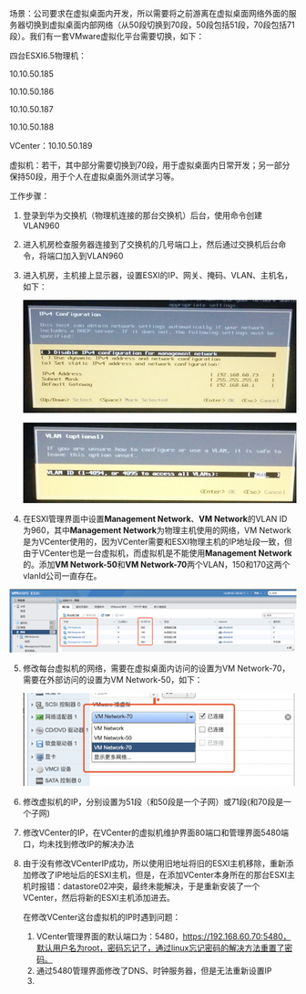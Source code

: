 场景：公司要求在虚拟桌面内开发，所以需要将之前游离在虚拟桌面网络外面的服务器切换到虚拟桌面内部网络（从50段切换到70段，50段包括51段，70段包括71段）。我们有一套VMware虚拟化平台需要切换，如下：

四台ESXI6.5物理机：

10.10.50.185

10.10.50.186

10.10.50.187

10.10.50.188

VCenter：10.10.50.189

虚拟机：若干，其中部分需要切换到70段，用于虚拟桌面内日常开发；另一部分保持50段，用于个人在虚拟桌面外测试学习等。

工作步骤：

1. 登录到华为交换机（物理机连接的那台交换机）后台，使用命令创建VLAN960

2. 进入机房检查服务器连接到了交换机的几号端口上，然后通过交换机后台命令，将端口加入到VLAN960

3. 进入机房，主机接上显示器，设置ESXI的IP、网关、掩码、VLAN、主机名，如下：

   ![image-20190605171106873](../images/image-20190605171106873.png)

   ![image-20190605171128283](../images/image-20190605171128283.png)

4. 在ESXI管理界面中设置**Management Network**、**VM Network**的VLAN ID 为960，其中**Management Network**为物理主机使用的网络，VM Network是为VCenter使用的，因为VCenter需要和ESXI物理主机的IP地址段一致，但由于VCenter也是一台虚拟机，而虚拟机是不能使用**Management Network**的。添加**VM Network-50**和**VM Network-70**两个VLAN，150和170这两个vlanId公司一直存在。

![image-20190605171347056](../images/image-20190605171347056.png)

5. 修改每台虚拟机的网络，需要在虚拟桌面内访问的设置为VM Network-70，需要在外部访问的设置为VM Network-50，如下：

   ![image-20190605193059176](../images/image-20190605193059176.png)

6. 修改虚拟机的IP，分别设置为51段（和50段是一个子网）或71段(和70段是一个子网)

7. 修改VCenter的IP，在VCenter的虚拟机维护界面80端口和管理界面5480端口，均未找到修改IP的解决办法

8. 由于没有修改VCenterIP成功，所以使用旧地址将旧的ESXI主机移除，重新添加修改了IP地址后的ESXI主机，但是，在添加VCenter本身所在的那台ESXI主机时报错：datastore02冲突，最终未能解决，于是重新安装了一个VCenter，然后将新的ESXI主机添加进去。

   

   在修改VCenter这台虚拟机的IP时遇到问题：

   1. VCenter管理界面的默认端口为：5480，https://192.168.60.70:5480，默认用户名为root，密码忘记了，通过linux忘记密码的解决方法重置了密码。
   2. 通过5480管理界面修改了DNS、时钟服务器，但是无法重新设置IP
   3. 

   